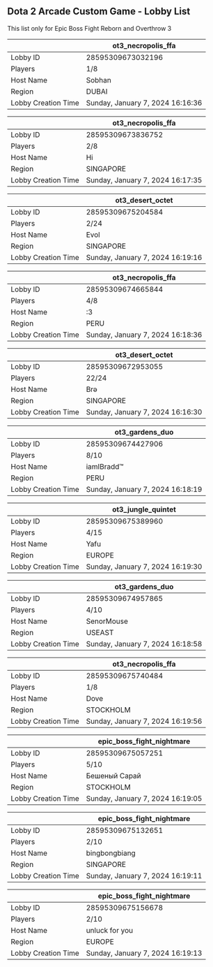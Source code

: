 ## Dota 2 Arcade Custom Game - Lobby List

This list only for Epic Boss Fight Reborn and Overthrow 3

|  | ot3_necropolis_ffa |
| ------ | ------ |
| Lobby ID | 28595309673032196 |
| Players | 1/8 |
| Host Name | Sobhan |
| Region | DUBAI |
| Lobby Creation Time | Sunday, January 7, 2024 16:16:36 |


|  | ot3_necropolis_ffa |
| ------ | ------ |
| Lobby ID | 28595309673836752 |
| Players | 2/8 |
| Host Name | Hi |
| Region | SINGAPORE |
| Lobby Creation Time | Sunday, January 7, 2024 16:17:35 |


|  | ot3_desert_octet |
| ------ | ------ |
| Lobby ID | 28595309675204584 |
| Players | 2/24 |
| Host Name | Evol |
| Region | SINGAPORE |
| Lobby Creation Time | Sunday, January 7, 2024 16:19:16 |


|  | ot3_necropolis_ffa |
| ------ | ------ |
| Lobby ID | 28595309674665844 |
| Players | 4/8 |
| Host Name | :3 |
| Region | PERU |
| Lobby Creation Time | Sunday, January 7, 2024 16:18:36 |


|  | ot3_desert_octet |
| ------ | ------ |
| Lobby ID | 28595309672953055 |
| Players | 22/24 |
| Host Name | Brə |
| Region | SINGAPORE |
| Lobby Creation Time | Sunday, January 7, 2024 16:16:30 |


|  | ot3_gardens_duo |
| ------ | ------ |
| Lobby ID | 28595309674427906 |
| Players | 8/10 |
| Host Name | iamIBradd™ |
| Region | PERU |
| Lobby Creation Time | Sunday, January 7, 2024 16:18:19 |


|  | ot3_jungle_quintet |
| ------ | ------ |
| Lobby ID | 28595309675389960 |
| Players | 4/15 |
| Host Name | Yafu |
| Region | EUROPE |
| Lobby Creation Time | Sunday, January 7, 2024 16:19:30 |


|  | ot3_gardens_duo |
| ------ | ------ |
| Lobby ID | 28595309674957865 |
| Players | 4/10 |
| Host Name | SenorMouse |
| Region | USEAST |
| Lobby Creation Time | Sunday, January 7, 2024 16:18:58 |


|  | ot3_necropolis_ffa |
| ------ | ------ |
| Lobby ID | 28595309675740484 |
| Players | 1/8 |
| Host Name | Dove |
| Region | STOCKHOLM |
| Lobby Creation Time | Sunday, January 7, 2024 16:19:56 |


|  | epic_boss_fight_nightmare |
| ------ | ------ |
| Lobby ID | 28595309675057251 |
| Players | 5/10 |
| Host Name | Бешеный Сарай |
| Region | STOCKHOLM |
| Lobby Creation Time | Sunday, January 7, 2024 16:19:05 |


|  | epic_boss_fight_nightmare |
| ------ | ------ |
| Lobby ID | 28595309675132651 |
| Players | 2/10 |
| Host Name | bingbongbiang |
| Region | SINGAPORE |
| Lobby Creation Time | Sunday, January 7, 2024 16:19:11 |


|  | epic_boss_fight_nightmare |
| ------ | ------ |
| Lobby ID | 28595309675156678 |
| Players | 2/10 |
| Host Name | unluck for you |
| Region | EUROPE |
| Lobby Creation Time | Sunday, January 7, 2024 16:19:13 |


